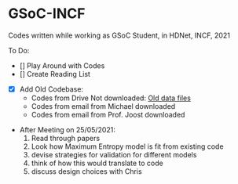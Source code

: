 # GSoC-INCF
Codes written while working as GSoC Student, in HDNet, INCF, 2021

To Do:
- [] Play Around with Codes
- [] Create Reading List
- [x] Add Old Codebase: 
    - Codes from Drive Not downloaded: [Old data files](https://drive.google.com/drive/folders/13zLBJ2eyx2u-9tp7w_G_wTKoeuBY8vbu?usp=sharing)
    - Codes from email from Michael downloaded
    - Codes from email from Prof. Joost downloaded

- After Meeting on 25/05/2021:
    1. Read through papers
    2. Look how Maximum Entropy model is fit from existing code
    3. devise strategies for validation for different models
    4. think of how this would translate to code
    5. discuss design choices with Chris
